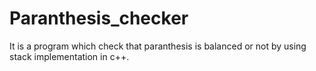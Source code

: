 # Paranthesis_checker
It is a program which check that paranthesis is balanced or not by using stack implementation in c++.
